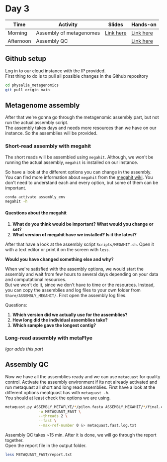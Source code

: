 # Day 3

| Time      | Activity                      | Slides                                 | Hands-on                          |
|-----------|-------------------------------|----------------------------------------|-----------------------------------|
| Morning   | Assembly of metagenomes       | [Link here](read-based-analyses-2.pdf) | [Link here](#metagenome-assembly) |
| Afternoon | Assembly QC                   |                                        | [Link here](#assembly-qc)         |

## Github setup

Log in to our cloud instance with the IP provided.  
First thing to do is to pull all possible changes in the Github repository

```bash
cd physalia_metagenomics
git pull origin main
```

## Metagenome assembly

After that we're gonna go through the metagenomic assembly part, but not run the actual assembly script.  
The assembly takes days and needs more resources than we have on our instance.
So the assemblies will be provided.  

### Short-read assembly with megahit
The short reads will be assembled using `megahit`. Although, we won't be running the actual assembly, `megahit` is installed on our instance.  

So have a look at the different options you can change in the assembly.  
You can find more information about `megahit` from the [megahit wiki](https://github.com/voutcn/megahit/wiki). You don't need to understand each and every option, but some of them can be important.

```bash
conda activate assembly_env
megahit -h
```

#### Questions about the megahit
1. __What do you think would be important? What would you change or set?__  
2. __What version of megahit have we installed? Is it the latest?__

After that have a look at the assembly script `Scripts/MEGAHIT.sh`. Open it with a text editor or print it on the screen with `less`.  

__Would you have changed something else and why?__

When we're satisfied with the assembly options, we would start the assembly and wait from few hours to several days depending on your data and computational resources.  
But we won't do it, since we don't have to time or the resources. Instead, you can copy the assemblies and log files to your own folder from `Share/ASSEMBLY_MEGAHIT/`. First open the assembly log files.

Questions:
1. __Which version did we actually use for the assemblies?__
2. __How long did the individual assemblies take?__
3. __Which sample gave the longest contig?__

### Long-read assembly with metaFlye

_Igor adds this part_


## Assembly QC

Now we have all the assemblies ready and we can use `metaquast` for quality control.  Activate the assembly environment if its not already activated and run metaquast all short and long read assemblies.
First have a look at the different options meatquast has with `metaquast -h`.  
You should at least check the options we are using.

```bash
metaquast.py ASSEMBLY_METAFLYE/*/pilon.fasta ASSEMBLY_MEGAHIT/*/final.contigs.fa \
               -o METAQUAST_FAST \
               --threads 2 \
               --fast \
               --max-ref-number 0 &> metaquast.fast.log.txt
```

Assembly QC takes ~15 min. After it is done, we will go through the report together.   
Open the report file in the output folder.

```bash
less METAQUAST_FAST/report.txt
```
